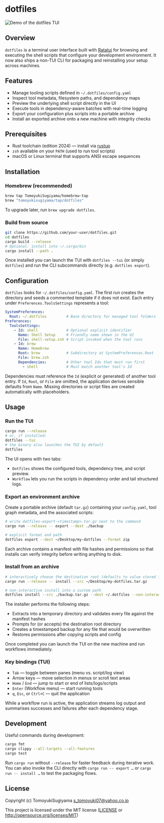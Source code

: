 # dotfiles

![Demo of the dotfiles TUI](docs/assets/dotfiles-demo.gif)

## Overview

`dotfiles` is a terminal user interface built with [Ratatui](https://ratatui.rs) for browsing and executing the shell scripts that configure your development environment. It now also ships a non-TUI CLI for packaging and reinstalling your setup across machines.

## Features

- Manage tooling scripts defined in `~/.dotfiles/config.yaml`
- Inspect tool metadata, filesystem paths, and dependency maps
- Preview the underlying shell script directly in the UI
- Execute tools in dependency-aware batches with real-time logging
- Export your configuration plus scripts into a portable archive
- Install an exported archive onto a new machine with integrity checks

## Prerequisites

- Rust toolchain (edition 2024) — install via [rustup](https://rustup.rs)
- `zsh` available on your `PATH` (used to run tool scripts)
- macOS or Linux terminal that supports ANSI escape sequences

## Installation

### Homebrew (recommended)

```sh
brew tap TomoyukiSugiyama/homebrew-tap
brew "tomoyukisugiyama/tap/dotfiles"
```

To upgrade later, run `brew upgrade dotfiles`.

### Build from source

```sh
git clone https://github.com/your-user/dotfiles.git
cd dotfiles
cargo build --release
# Optional: install into ~/.cargo/bin
cargo install --path .
```

Once installed you can launch the TUI with `dotfiles --tui` (or simply `dotfiles`) and run the CLI subcommands directly (e.g. `dotfiles export`).

## Configuration

`dotfiles` looks for `~/.dotfiles/config.yaml`. The first run creates the directory and seeds a commented template if it does not exist. Each entry under `Preferences.ToolsSettings` represents a tool:

```yaml
SystemPreferences:
  Root: ~/.dotfiles         # Base directory for managed tool folders
Preferences:
  ToolsSettings:
    - Id: shell             # Optional explicit identifier
      Name: Shell Setup     # Friendly name shown in the UI
      File: shell-setup.zsh # Script invoked when the tool runs
    - Id: brew
      Name: Homebrew
      Root: brew            # Subdirectory at SystemPreferences.Root
      File: brew.zsh
      Dependencies:         # Other tool Ids that must run first
        - shell             # Must match another tool's Id
```

Dependencies must reference the `Id` (explicit or generated) of another tool entry. If `Id`, `Root`, or `File` are omitted, the application derives sensible defaults from `Name`. Missing directories or script files are created automatically with placeholders.

## Usage

### Run the TUI

```sh
cargo run --release
# or, if installed:
dotfiles --tui
# the binary also launches the TUI by default
dotfiles
```

The UI opens with two tabs:

- `Dotfiles` shows the configured tools, dependency tree, and script preview.
- `Workflow` lets you run the scripts in dependency order and tail structured logs.

### Export an environment archive

Create a portable archive (default `tar.gz`) containing your `config.yaml`, tool graph metadata, and the associated scripts:

```sh
# write dotfiles-export-<timestamp>.tar.gz next to the command
cargo run --release -- export --dest ./backup

# explicit format and path
dotfiles export --dest ~/Desktop/my-dotfiles --format zip
```

Each archive contains a manifest with file hashes and permissions so that installs can verify integrity before writing anything to disk.

### Install from an archive

```sh
# interactively choose the destination root (defaults to value stored in the archive)
cargo run --release -- install --src ~/Desktop/my-dotfiles.tar.gz

# non-interactive install into a custom path
dotfiles install --src ./backup.tar.gz --dest ~/.dotfiles --non-interactive
```

The installer performs the following steps:

- Extracts into a temporary directory and validates every file against the manifest hashes
- Prompts for (or accepts) the destination root directory
- Creates a timestamped backup for any file that would be overwritten
- Restores permissions after copying scripts and config

Once completed you can launch the TUI on the new machine and run workflows immediately.

### Key bindings (TUI)

- `Tab` — toggle between panes (menu vs. script/log view)
- Arrow keys — move selection in menus or scroll text areas
- `Home` / `End` — jump to start or end of lists/logs/scripts
- `Enter` (Workflow menu) — start running tools
- `q`, `Esc`, or `Ctrl+C` — quit the application

While a workflow run is active, the application streams log output and summarises successes and failures after each dependency stage.

## Development

Useful commands during development:

```sh
cargo fmt
cargo clippy --all-targets --all-features
cargo test
```

Run `cargo run` without `--release` for faster feedback during iterative work. You can also invoke the CLI directly with `cargo run -- export …` or `cargo run -- install …` to test the packaging flows.

## License

Copyright (c) TomoyukiSugiyama <s_tomoyuki07@yahoo.co.jp>

This project is licensed under the MIT license ([LICENSE] or <http://opensource.org/licenses/MIT>)

[LICENSE]: ./LICENSE
